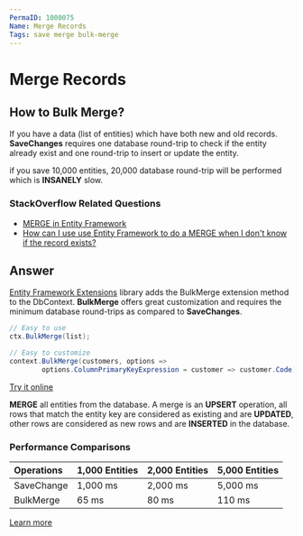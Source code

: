 ```yaml
---
PermaID: 1000075
Name: Merge Records
Tags: save merge bulk-merge
---
```


# Merge Records

## How to Bulk Merge?

If you have a data (list of entities) which have both new and old records. **SaveChanges** requires one database round-trip to check if the entity already exist and one round-trip to insert or update the entity. 

if you save 10,000 entities, 20,000 database round-trip will be performed which is **INSANELY** slow.  

### StackOverflow Related Questions

 - [MERGE in Entity Framework](https://stackoverflow.com/questions/5842125/merge-in-entity-framework?noredirect=1&lq=1)
 - [How can I use use Entity Framework to do a MERGE when I don't know if the record exists?](https://stackoverflow.com/questions/23916453/how-can-i-use-use-entity-framework-to-do-a-merge-when-i-dont-know-if-the-record)

## Answer

[Entity Framework Extensions](https://entityframework-extensions.net/) library adds the BulkMerge extension method to the DbContext. **BulkMerge** offers great customization and requires the minimum database round-trips as compared to **SaveChanges**.


```csharp
// Easy to use
ctx.BulkMerge(list);

// Easy to customize
context.BulkMerge(customers, options => 
        options.ColumnPrimaryKeyExpression = customer => customer.Code);
```

[Try it online](https://dotnetfiddle.net/qUPpoc)

**MERGE** all entities from the database. A merge is an **UPSERT** operation, all rows that match the entity key are considered as existing and are **UPDATED**, other rows are considered as new rows and are **INSERTED** in the database.

### Performance Comparisons

|Operations	|1,000 Entities	|2,000 Entities	|5,000 Entities|
|:--------- |:------------- |:------------- |:------------ |
|SaveChange |1,000 ms	    |2,000 ms	    |5,000 ms      |
|BulkMerge	|65 ms	        |80 ms	        |110 ms        |

[Learn more](https://entityframework-extensions.net/bulk-merge)